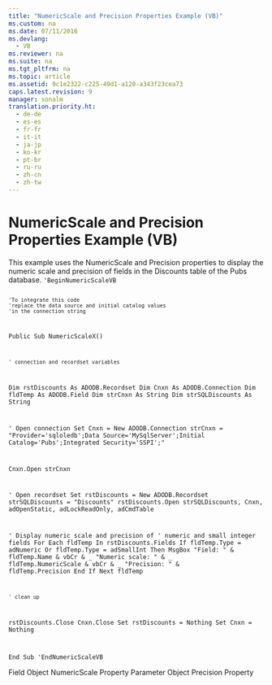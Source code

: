 ```yaml
---
title: "NumericScale and Precision Properties Example (VB)"
ms.custom: na
ms.date: 07/11/2016
ms.devlang: 
  - VB
ms.reviewer: na
ms.suite: na
ms.tgt_pltfrm: na
ms.topic: article
ms.assetid: 9c1e2322-c225-49d1-a120-a343f23cea73
caps.latest.revision: 9
manager: sonalm
translation.priority.ht: 
  - de-de
  - es-es
  - fr-fr
  - it-it
  - ja-jp
  - ko-kr
  - pt-br
  - ru-ru
  - zh-cn
  - zh-tw
---
```

# NumericScale and Precision Properties Example (VB)
<?xml version="1.0" encoding="utf-8"?>
<developerReferenceWithoutSyntaxDocument xmlns="http://ddue.schemas.microsoft.com/authoring/2003/5" xmlns:xlink="http://www.w3.org/1999/xlink" xmlns:xsi="http://www.w3.org/2001/XMLSchema-instance" xsi:schemaLocation="http://ddue.schemas.microsoft.com/authoring/2003/5 http://dduestorage.blob.core.windows.net/ddueschema/developer.xsd">
  <introduction>
    <para>This example uses the <legacyLink xlink:href="29a02992-64be-4fcd-be13-445cba205893">NumericScale</legacyLink> and <legacyLink xlink:href="1fa38e78-6b5b-414d-ba0a-3dd26b29b766">Precision</legacyLink> properties to display the numeric scale and precision of fields in the <legacyBold><legacyItalic>Discounts</legacyItalic></legacyBold> table of the <legacyBold><legacyItalic>Pubs</legacyItalic></legacyBold> database.</para>
    <code>'BeginNumericScaleVB

    'To integrate this code
    'replace the data source and initial catalog values
    'in the connection string

Public Sub NumericScaleX()

    ' connection and recordset variables
   Dim rstDiscounts As ADODB.Recordset
   Dim Cnxn As ADODB.Connection
   Dim fldTemp As ADODB.Field
   Dim strCnxn As String
   Dim strSQLDiscounts As String

   ' Open connection
   Set Cnxn = New ADODB.Connection
   strCnxn = "Provider='sqloledb';Data Source='MySqlServer';Initial Catalog='Pubs';Integrated Security='SSPI';"

   Cnxn.Open strCnxn
   
   ' Open recordset
   Set rstDiscounts = New ADODB.Recordset
   strSQLDiscounts = "Discounts"
   rstDiscounts.Open strSQLDiscounts, Cnxn, adOpenStatic, adLockReadOnly, adCmdTable

   ' Display numeric scale and precision of
   ' numeric and small integer fields
   For Each fldTemp In rstDiscounts.Fields
      If fldTemp.Type = adNumeric Or fldTemp.Type = adSmallInt Then
         MsgBox "Field: " &amp; fldTemp.Name &amp; vbCr &amp; _
            "Numeric scale: " &amp; _
               fldTemp.NumericScale &amp; vbCr &amp; _
            "Precision: " &amp; fldTemp.Precision
      End If
   Next fldTemp

    ' clean up
   rstDiscounts.Close
   Cnxn.Close
   Set rstDiscounts = Nothing
   Set Cnxn = Nothing

End Sub
'EndNumericScaleVB</code>
  </introduction>
  <relatedTopics>
<link xlink:href="b10a72fc-3c4b-4186-a70b-993dc9f7a092">Field Object</link>
<link xlink:href="29a02992-64be-4fcd-be13-445cba205893">NumericScale Property</link>
<link xlink:href="e010e794-7f0f-4026-8b5b-37328e437d63">Parameter Object</link>
<link xlink:href="1fa38e78-6b5b-414d-ba0a-3dd26b29b766">Precision Property</link>
</relatedTopics>
</developerReferenceWithoutSyntaxDocument>